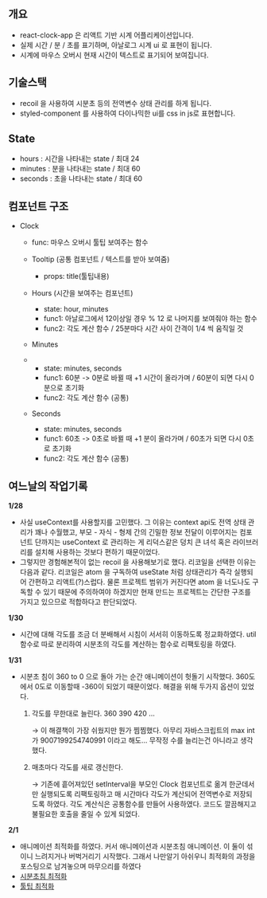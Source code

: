 ## **개요**

- react-clock-app 은 리액트 기반 시계 어플리케이션입니다.
- 실제 시간 / 분 / 초를 표기하며, 아날로그 시계 ui 로 표현이 됩니다.
- 시계에 마우스 오버시 현재 시간이 텍스트로 표기되어 보여집니다. 


## **기술스택**

- recoil 을 사용하여 시분초 등의 전역변수 상태 관리를 하게 됩니다.
- styled-component 를 사용하여 다이나믹한 ui를 css in js로 표현합니다.

## **State**

- hours : 시간을 나타내는 state / 최대 24
- minutes : 분을 나타내는 state / 최대 60
- seconds : 초을 나타내는 state / 최대 60

## **컴포넌트 구조**

  - Clock
    - func: 마우스 오버시 툴팁 보여주는 함수
    
    - Tooltip (공통 컴포넌트 / 텍스트를 받아 보여줌)
      - props: title(툴팁내용)
      
    - Hours (시간을 보여주는 컴포넌트)
      - state: hour, minutes
      - func1: 아날로그에서 12이상일 경우 % 12 로 나머지를 보여줘야 하는 함수
      - func2: 각도 계산 함수 / 25분마다 시간 사이 간격이 1/4 씩 움직일 것
      
    - Minutes
    - 
      - state: minutes, seconds 
      - func1: 60분 -> 0분로 바뀔 때 +1 시간이 올라가며 / 60분이 되면 다시 0분으로 초기화
      - func2: 각도 계산 함수 (공통)
      
    - Seconds
      - state: minutes, seconds 
      - func1: 60초 -> 0초로 바뀔 때 +1 분이 올라가며 / 60초가 되면 다시 0초로 초기화
      - func2: 각도 계산 함수 (공통)
     
## 여느날의 작업기록

**1/28**
- 사실 useContext를 사용할지를 고민했다. 그 이유는 context api도 전역 상태 관리가 꽤나 수월했고, 부모 - 자식 - 형제 간의 긴밀한 정보 전달이 이루어지는 컴포넌트 단까지는 useContext 로 관리하는 게 리덕스같은 덩치 큰 녀석 혹은 라이브러리를 설치해 사용하는 것보다 편하기 때문이었다. 
- 그렇지만 경험해본적이 없는 recoil 을 사용해보기로 했다. 리코일을 선택한 이유는 다음과 같다. 리코일은 atom 을 구독하여 useState 처럼 상태관리가 즉각 실행되어 간편하고 리액트(?)스럽다. 물론 프로젝트 범위가 커진다면 atom 을 너도나도 구독할 수 있기 때문에 주의하여야 하겠지만 현재 만드는 프로젝트는 간단한 구조를 가지고 있으므로 적합하다고 판단되었다.

**1/30**
- 시간에 대해 각도를 조금 더 분배해서 시침이 서서히 이동하도록 정교화하였다. util 함수로 따로 분리하여 시분초의 각도를 계산하는 함수로 리팩토링을 하였다.

**1/31**
- 시분초 침이 360 to 0 으로 돌아 가는 순간 애니메이션이 헛돌기 시작했다. 360도에서 0도로 이동할때 -360이 되었기 때문이었다. 해결을 위해 두가지 옵션이 있었다.
  1. 각도를 무한대로 늘린다. 360 390 420 ...
 
     → 이 해결책이 가장 쉬웠지만 뭔가 찜찜했다. 아무리 자바스크립트의 max int 가 9007199254740991 이라고 해도... 무작정 수를 늘리는건 아니라고 생각했다.
     
  2. 매초마다 각도를 새로 갱신한다.
 
     → 기존에 흩어져있던 setInterval을 부모인 Clock 컴포넌트로 옮겨 한군데서만 실행되도록 리팩토링하고 매 시간마다 각도가 계산되어 전역변수로 저장되도록 하였다. 각도 계산식은 공통함수를 만들어 사용하였다. 코드도 깔끔해지고 불필요한 호출을 줄일 수 있게 되었다.

**2/1**
- 애니메이션 최적화를 하였다. 커서 애니메이션과 시분초침 애니메이션. 이 둘이 섞이니 느려지거나 버벅거리기 시작했다. 그래서 나만알기 아쉬우니 최적화의 과정을 포스팅으로 남겨놓으며 마무으리를 하였다
- [시분초침 최적화](https://devbirdfeet.tistory.com/354)
- [툴팁 최적화](https://devbirdfeet.tistory.com/355)
